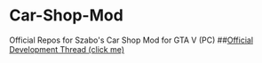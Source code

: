 # Car-Shop-Mod
Official Repos for Szabo's Car Shop Mod for GTA V (PC)
##[Official Development Thread (click me)](http://gtaforums.com/topic/793197-vwip-szabos-car-shop-script-hook-lua/)
